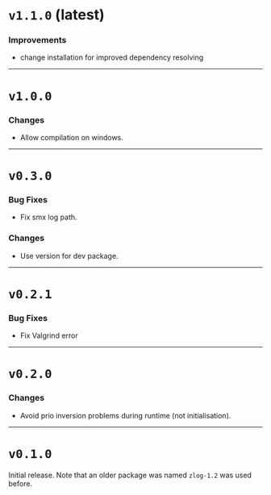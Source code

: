 # `v1.1.0` (latest)

### Improvements
- change installation for improved dependency resolving

-------------------
# `v1.0.0`

### Changes
- Allow compilation on windows.

-------------------
# `v0.3.0`

### Bug Fixes
- Fix smx log path.

### Changes
- Use version for dev package. 

-------------------
# `v0.2.1`

### Bug Fixes
- Fix Valgrind error

-------------------
# `v0.2.0`

### Changes
- Avoid prio inversion problems during runtime (not initialisation).

-------------------
# `v0.1.0`

Initial release.
Note that an older package was named `zlog-1.2` was used before.
